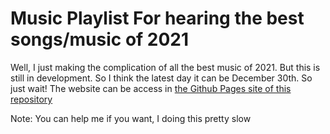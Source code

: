 # Music Playlist For hearing the best songs/music of 2021
Well, I just making the complication of all the best music of 2021. But this is still in development. So I think the latest day it can be December 30th. So just wait!
The website can be access in [the Github Pages site of this repository](https://new-comer120.github.io/nyear-music-website/)

Note: You can help me if you want, I doing this pretty slow

